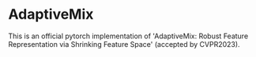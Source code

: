 # AdaptiveMix
This is an official pytorch implementation of 'AdaptiveMix: Robust Feature Representation via Shrinking Feature Space' (accepted by CVPR2023). 
